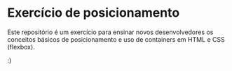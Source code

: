 # Exercício de posicionamento

Este repositório é um exercício para ensinar novos desenvolvedores os conceitos básicos de posicionamento e uso de containers em HTML e CSS (flexbox).

:)
